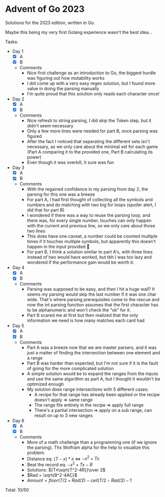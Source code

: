 # Advent of Go 2023

Solutions for the 2023 edition, written in Go.

Maybe this being my very first Golang experience wasn't
the best idea...

Tasks:
- Day 1
  - [x] A
  - [x] B
  - Comments
    - Nice first challenge as an introduction to Go, the biggest hurdle was figuring out how mutability works
    - I did come up with a very easy regex solution, but I found more value in doing the parsing manually
    - I'm quite proud that this solution only reads each character once!
- Day 2
  - [x] A
  - [x] B
  - Comments
    - Nice refresh to string parsing, I did skip the Token step, but it didn't seem necessary
    - Only a few more lines were needed for part B, once parsing was figured
    - After the fact I noticed that separating the different sets isn't necessary, as we only care about the minimal set
      for each game (Part A comparing it to the provided one, Part B calculating its power)
    - Even though it was overkill, it sure was fun
- Day 3
  - [x] A
  - [x] B
  - Comments
    - With the regained confidence in my parsing from day 2, the parsing for this one was a breeze
    - For part A, I had first thought of collecting all the symbols and numbers and do matching with two big for loops
      (spoiler alert, I did that for part B)
    - I wondered if there was a way to reuse the parsing loop, and there was, for every single number, touches can only
      happen with the current and previous line, so we only care about those two lines
    - This does have one caveat, a number could be counted multiple times if it touches multiple symbols, but apparently
      this doesn't happen in the input provided 🤷
    - For part B, I think a solution similar to part A's, with three lines instead of two would have worked, but tbh I
      was too lazy and wondered if the performance gain would be worth it.
- Day 4
  - [x] A
  - [x] B
  - Comments
    - Parsing was supposed to be easy, and then I hit a huge wall? It seems my parsing would skip the last number if it was
      one char wide. That's where parsing prerequisites come to the rescue and now the int parsing function assumes that
      the first character has to be alphanumeric and won't check the "ok" for it.
    - Part B scared me at first but then realized that the only information we need is how many matches each card had
- Day 5
  - [x] A
  - [x] B
  - Comments
    - Part A was a breeze now that we are master parsers, and it was just a matter of finding the intersection between one
      element and a range
    - Part B was harder than expected, but I'm not sure if it is the fault of going for the more complicated solution
    - A simple solution would be to expand the ranges from the inputs and use the same algorithm as part A, but I thought
      it wouldn't be optimized enough
    - My solution does range intersections with 5 different cases:
      - A recipe for that range has already been applied or the recipe doesn't apply => same range
      - The range fits entirely in the recipe => apply full range
      - There's a partial intersection => apply on a sub range, can result on up to 3 new ranges
- Day 6
  - [x] A
  - [x] B
  - Comments
    - More of a math challenge than a programming one (if we ignore the parsing). Thx Wolfram alpha for the help to
      visualize this problem.
    - Distance eq: $(T-x)*x$ <=> $-x^2+Tx$
    - Beat the record eq: $-x^2+Tx-R$
    - Solutions: ${T±\sqrt{T^2-4R}}\over 2$
    - $Rad = \sqrt{B^2-4AC}$
    - $Amount = floor(T/2+Rad/2)-ceil(T/2-Rad/2)-1$

Total: 10/50